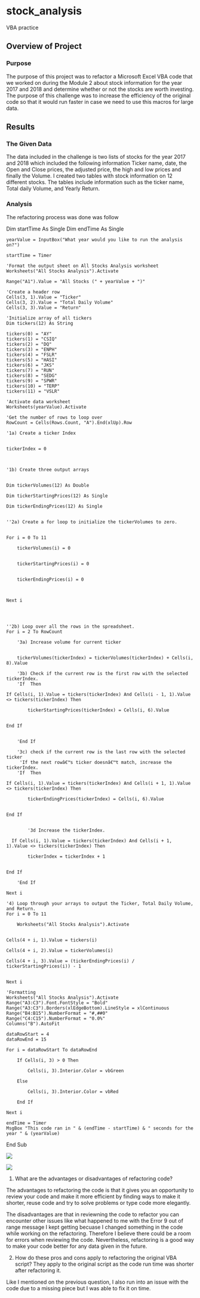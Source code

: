 # stock_analysis
VBA practice


## Overview of Project
### Purpose
The purpose of this project was to refactor a Microsoft Excel VBA code that we worked on during the Module 2 about stock information for the year 2017 and 2018 and determine whether or not the stocks are worth investing. The purpose of this challenge was to increase the efficiency of the original code so that it would run faster in case we need to use this macros for large data. 

## Results

### The Given Data
The data included in the challenge is two lists of stocks for the year 2017 and 2018 which included the following information Ticker name, date, the Open and Close prices, the adjusted price, the high and low prices and finally the Volume.
I created two tables with stock information on 12 different stocks. The tables include information such as the ticker name, Total daily Volume, and Yearly Return.

### Analysis

The refactoring process was done was follow

Dim startTime As Single
    Dim endTime  As Single

    yearValue = InputBox("What year would you like to run the analysis on?")

    startTime = Timer
    
    'Format the output sheet on All Stocks Analysis worksheet
    Worksheets("All Stocks Analysis").Activate
    
    Range("A1").Value = "All Stocks (" + yearValue + ")"
    
    'Create a header row
    Cells(3, 1).Value = "Ticker"
    Cells(3, 2).Value = "Total Daily Volume"
    Cells(3, 3).Value = "Return"

    'Initialize array of all tickers
    Dim tickers(12) As String
    
    tickers(0) = "AY"
    tickers(1) = "CSIQ"
    tickers(2) = "DQ"
    tickers(3) = "ENPH"
    tickers(4) = "FSLR"
    tickers(5) = "HASI"
    tickers(6) = "JKS"
    tickers(7) = "RUN"
    tickers(8) = "SEDG"
    tickers(9) = "SPWR"
    tickers(10) = "TERP"
    tickers(11) = "VSLR"
    
    'Activate data worksheet
    Worksheets(yearValue).Activate
    
    'Get the number of rows to loop over
    RowCount = Cells(Rows.Count, "A").End(xlUp).Row
    
    '1a) Create a ticker Index
    
    
    tickerIndex = 0
    


    '1b) Create three output arrays
    
    
    Dim tickerVolumes(12) As Double

    Dim tickerStartingPrices(12) As Single

    Dim tickerEndingPrices(12) As Single
    
    
    ''2a) Create a for loop to initialize the tickerVolumes to zero.
    
      
    For i = 0 To 11
    
        tickerVolumes(i) = 0
        
    
        tickerStartingPrices(i) = 0
        
        
        tickerEndingPrices(i) = 0
        
        
        
    Next i
      
      
      
        
    ''2b) Loop over all the rows in the spreadsheet.
    For i = 2 To RowCount
    
        '3a) Increase volume for current ticker
        
        
        tickerVolumes(tickerIndex) = tickerVolumes(tickerIndex) + Cells(i, 8).Value
        
        '3b) Check if the current row is the first row with the selected tickerIndex.
        'If  Then
         
    If Cells(i, 1).Value = tickers(tickerIndex) And Cells(i - 1, 1).Value <> tickers(tickerIndex) Then
        
            tickerStartingPrices(tickerIndex) = Cells(i, 6).Value
        
        
    End If
            
            
        'End If
        
        '3c) check if the current row is the last row with the selected ticker
         'If the next rowâ€™s ticker doesnâ€™t match, increase the tickerIndex.
        'If  Then
            
    If Cells(i, 1).Value = tickers(tickerIndex) And Cells(i + 1, 1).Value <> tickers(tickerIndex) Then
        
            tickerEndingPrices(tickerIndex) = Cells(i, 6).Value
            
            
    End If
     

            '3d Increase the tickerIndex.
            
      If Cells(i, 1).Value = tickers(tickerIndex) And Cells(i + 1, 1).Value <> tickers(tickerIndex) Then
            
            tickerIndex = tickerIndex + 1
            
            
    End If
            
        'End If
    
    Next i
    
    '4) Loop through your arrays to output the Ticker, Total Daily Volume, and Return.
    For i = 0 To 11
        
        Worksheets("All Stocks Analysis").Activate
        
        
    Cells(4 + i, 1).Value = tickers(i)
    
    Cells(4 + i, 2).Value = tickerVolumes(i)
    
    Cells(4 + i, 3).Value = (tickerEndingPrices(i) / tickerStartingPrices(i)) - 1
        
        
    Next i
    
    'Formatting
    Worksheets("All Stocks Analysis").Activate
    Range("A3:C3").Font.FontStyle = "Bold"
    Range("A3:C3").Borders(xlEdgeBottom).LineStyle = xlContinuous
    Range("B4:B15").NumberFormat = "#,##0"
    Range("C4:C15").NumberFormat = "0.0%"
    Columns("B").AutoFit

    dataRowStart = 4
    dataRowEnd = 15

    For i = dataRowStart To dataRowEnd
        
        If Cells(i, 3) > 0 Then
            
            Cells(i, 3).Interior.Color = vbGreen
            
        Else
        
            Cells(i, 3).Interior.Color = vbRed
            
        End If
        
    Next i
 
    endTime = Timer
    MsgBox "This code ran in " & (endTime - startTime) & " seconds for the year " & (yearValue)

End Sub


![](https://github.com/nadiezhdamhb/stock_analysis/blob/main/run%20time%202017.png)


![](https://github.com/nadiezhdamhb/stock_analysis/blob/main/run_time_2018.png)





1. What are the advantages or disadvantages of refactoring code?

The advantages to refactoring the code is that it gives you an opportunity to review your code and make it more efficient by finding ways to make it shorter, reuse code and try to solve problems or type code more elegantly.

The disadvantages are that in reviewning the code to refactor you can encounter other issues like what happened to me with the Error 9 out of range message I kept getting becuase I changed something in the code while working on the refactoring. Therefore I believe there could be a room for errors when reviewing the code. Nevertheless, refactoring is a good way to make your code better for any data given in the future. 


2. How do these pros and cons apply to refactoring the original VBA script?
They apply to the original script as the code run time was shorter after refactoring it. 

Like I mentioned on the previous question, I also run into an issue with the code due to a missing piece but I was able to fix it on time. 
